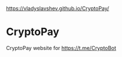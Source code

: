 https://vladyslavshev.github.io/CryptoPay/
# CryptoPay
CryptoPay website for https://t.me/CryptoBot
